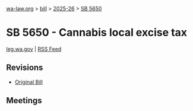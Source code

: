 [wa-law.org](/) > [bill](/bill/) > [2025-26](/bill/2025-26/) > [SB 5650](/bill/2025-26/sb/5650/)

# SB 5650 - Cannabis local excise tax
[leg.wa.gov](https://app.leg.wa.gov/billsummary?BillNumber=5650&Year=2025&Initiative=false) | [RSS Feed](./rss.xml)

## Revisions
* [Original Bill](1/)

## Meetings